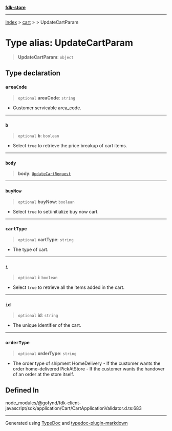 [**fdk-store**](../../../README.md)
***

[Index](../../../API.md) > [cart](../../README.md) > [<internal>](../README.md) > UpdateCartParam

# Type alias: UpdateCartParam

> **UpdateCartParam**: `object`

## Type declaration

### `areaCode`

> `optional` **areaCode**: `string`

- Customer servicable area_code.

***

### `b`

> `optional` **b**: `boolean`

- Select `true` to retrieve the price breakup of cart items.

***

### `body`

> **body**: [`UpdateCartRequest`](type-alias.UpdateCartRequest.md)

***

### `buyNow`

> `optional` **buyNow**: `boolean`

- Select `true` to set/initialize buy now cart.

***

### `cartType`

> `optional` **cartType**: `string`

- The type of cart.

***

### `i`

> `optional` **i**: `boolean`

- Select `true` to retrieve all the items added in the cart.

***

### `id`

> `optional` **id**: `string`

- The unique identifier of the cart.

***

### `orderType`

> `optional` **orderType**: `string`

- The order type of shipment HomeDelivery - If
the customer wants the order home-delivered PickAtStore - If the customer
wants the handover of an order at the store itself.

## Defined In

node\_modules/@gofynd/fdk-client-javascript/sdk/application/Cart/CartApplicationValidator.d.ts:683

***
Generated using [TypeDoc](https://typedoc.org/) and [typedoc-plugin-markdown](https://www.npmjs.com/package/typedoc-plugin-markdown)
